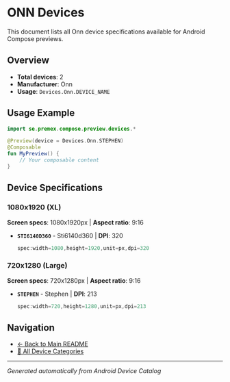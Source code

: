 # ONN Devices

This document lists all Onn device specifications available for Android Compose previews.

## Overview

- **Total devices**: 2
- **Manufacturer**: Onn
- **Usage**: `Devices.Onn.DEVICE_NAME`

## Usage Example

```kotlin
import se.premex.compose.preview.devices.*

@Preview(device = Devices.Onn.STEPHEN)
@Composable
fun MyPreview() {
    // Your composable content
}
```

## Device Specifications

### 1080x1920 (XL)

**Screen specs**: 1080x1920px | **Aspect ratio**: 9:16

- **`STI6140D360`** - Sti6140d360 | **DPI**: 320
  ```kotlin
  spec:width=1080,height=1920,unit=px,dpi=320
  ```

### 720x1280 (Large)

**Screen specs**: 720x1280px | **Aspect ratio**: 9:16

- **`STEPHEN`** - Stephen | **DPI**: 213
  ```kotlin
  spec:width=720,height=1280,unit=px,dpi=213
  ```

## Navigation

- [← Back to Main README](../../README.md)
- [📱 All Device Categories](../README.md)

---
*Generated automatically from Android Device Catalog*

